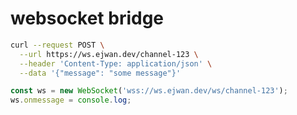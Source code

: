 # websocket bridge

```bash
curl --request POST \
  --url https://ws.ejwan.dev/channel-123 \
  --header 'Content-Type: application/json' \
  --data '{"message": "some message"}'
```


```js
const ws = new WebSocket('wss://ws.ejwan.dev/ws/channel-123'); 
ws.onmessage = console.log;
```